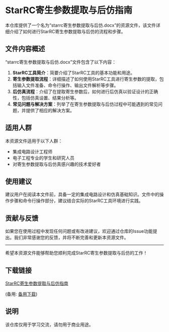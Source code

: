# StarRC寄生参数提取与后仿指南

本仓库提供了一个名为“starrc寄生参数提取与后仿.docx”的资源文件，该文件详细介绍了如何进行StarRC寄生参数提取与后仿的流程和步骤。

## 文件内容概述

“starrc寄生参数提取与后仿.docx”文件包含了以下内容：

1. **StarRC工具简介**：简要介绍了StarRC工具的基本功能和用途。
2. **寄生参数提取流程**：详细描述了如何使用StarRC工具进行寄生参数的提取，包括输入文件准备、命令行操作、输出文件解析等步骤。
3. **后仿真流程**：介绍了在提取寄生参数后，如何进行后仿真以验证设计的正确性，包括仿真设置、结果分析等。
4. **常见问题与解决方案**：列举了在寄生参数提取与后仿过程中可能遇到的常见问题，并提供了相应的解决方案。

## 适用人群

本资源文件适用于以下人群：

- 集成电路设计工程师
- 电子工程专业的学生和研究人员
- 对寄生参数提取与后仿真感兴趣的技术爱好者

## 使用建议

建议用户在阅读本文件前，具备一定的集成电路设计和仿真基础知识。文件中的操作步骤和命令行操作部分，建议结合实际的StarRC工具环境进行实践。

## 贡献与反馈

如果您在使用过程中发现任何问题或有改进建议，欢迎通过仓库的Issue功能提出。我们非常感谢您的反馈，并将不断完善和更新本资源文件。

---

希望本资源文件能够帮助您顺利完成StarRC寄生参数提取与后仿的工作！

## 下载链接
[StarRC寄生参数提取与后仿指南](https://pan.quark.cn/s/5bb5280b956e) 

(备用: [备用下载](https://pan.baidu.com/s/1qc_WOODwN0x5dS5hi9kkkg?pwd=1234))

## 说明

该仓库仅用于学习交流，请勿用于商业用途。
